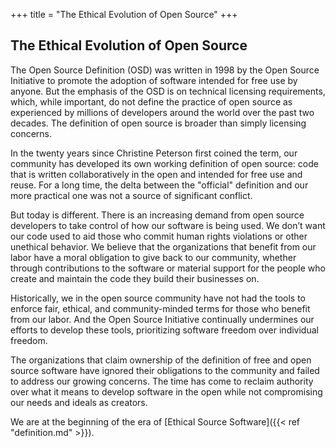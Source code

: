 +++
title = "The Ethical Evolution of Open Source"
+++

## The Ethical Evolution of Open Source

The Open Source Definition (OSD) was written in 1998 by the Open Source Initiative to promote the adoption of software intended for free use by anyone. But the emphasis of the OSD is on technical licensing requirements, which, while important, do not define the practice of open source as experienced by millions of developers around the world over the past two decades. The definition of open source is broader than simply licensing concerns.

In the twenty years since Christine Peterson first coined the term, our community has developed its own working definition of open source: code that is written collaboratively in the open and intended for free use and reuse. For a long time, the delta between the "official" definition and our more practical one was not a source of significant conflict.

But today is different. There is an increasing demand from open source developers to take control of how our software is being used. We don’t want our code used to aid those who commit human rights violations or other unethical behavior. We believe that the organizations that benefit from our labor have a moral obligation to give back to our community, whether through contributions to the software or material support for the people who create and maintain the code they build their businesses on.

Historically, we in the open source community have not had the tools to enforce fair, ethical, and community-minded terms for those who benefit from our labor. And the Open Source Initiative continually undermines our efforts to develop these tools, prioritizing software freedom over individual freedom.

The organizations that claim ownership of the definition of free and open source software have ignored their obligations to the community and failed to address our growing concerns. The time has come to reclaim authority over what it means to develop software in the open while not compromising our needs and ideals as creators.

We are at the beginning of the era of [Ethical Source Software]({{< ref "definition.md" >}}).
